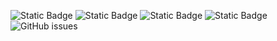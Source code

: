 ![Static Badge](https://img.shields.io/badge/blacklists-60-000000) ![Static Badge](https://img.shields.io/badge/blacklisted-2523354-cc0000) ![Static Badge](https://img.shields.io/badge/whitelisted-2244-00CC00) ![Static Badge](https://img.shields.io/badge/streaming_blacklist-28107-000000) ![GitHub issues](https://img.shields.io/github/issues/fabriziosalmi/blacklists)
